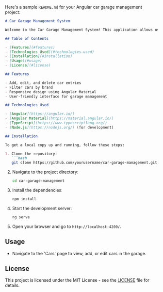 Here's a sample `README.md` for your Angular car garage management project:

```markdown
# Car Garage Management System

Welcome to the Car Garage Management System! This application allows users to manage a garage, including performing CRUD operations on cars and filtering them by brand.

## Table of Contents

- [Features](#features)
- [Technologies Used](#technologies-used)
- [Installation](#installation)
- [Usage](#usage)
- [License](#license)

## Features

- Add, edit, and delete car entries
- Filter cars by brand
- Responsive design using Angular Material
- User-friendly interface for garage management

## Technologies Used

- [Angular](https://angular.io/)
- [Angular Material](https://material.angular.io/)
- [TypeScript](https://www.typescriptlang.org/)
- [Node.js](https://nodejs.org/) (for development)

## Installation

To get a local copy up and running, follow these steps:

1. Clone the repository:
   ```bash
   git clone https://github.com/yourusername/car-garage-management.git
   ```

2. Navigate to the project directory:
   ```bash
   cd car-garage-management
   ```

3. Install the dependencies:
   ```bash
   npm install
   ```

4. Start the development server:
   ```bash
   ng serve
   ```

5. Open your browser and go to `http://localhost:4200/`.

## Usage

- Navigate to the 'Cars' page to view, add, or edit cars in the garage.

## License

This project is licensed under the MIT License - see the [LICENSE](LICENSE) file for details.


